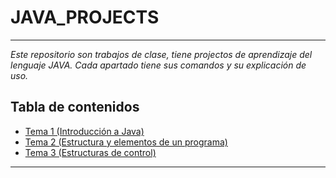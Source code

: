 # JAVA_PROJECTS
---
_Este repositorio son trabajos de clase, tiene projectos de aprendizaje del lenguaje JAVA.
Cada apartado tiene sus comandos y su explicación de uso._

## Tabla de contenidos
- [Tema 1 (Introducción a Java)](https://github.com/yisusturtle/JAVA_PROJECTS/tree/main/TEMA%201)
- [Tema 2 (Estructura y elementos de un programa)](#item2)
- [Tema 3 (Estructuras de control)](#tema3)

---
